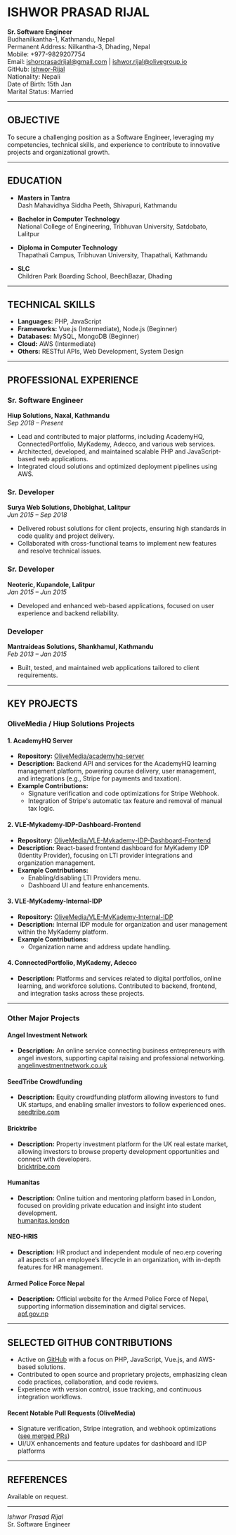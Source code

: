 # ISHWOR PRASAD RIJAL

**Sr. Software Engineer**  
Budhanilkantha-1, Kathmandu, Nepal  
Permanent Address: Nilkantha-3, Dhading, Nepal  
Mobile: +977-9829207754  
Email: ishorprasadrijal@gmail.com | ishwor.rijal@olivegroup.io  
GitHub: [Ishwor-Rijal](https://github.com/Ishwor-Rijal)  
Nationality: Nepali  
Date of Birth: 15th Jan  
Marital Status: Married

---

## OBJECTIVE

To secure a challenging position as a Software Engineer, leveraging my competencies, technical skills, and experience to contribute to innovative projects and organizational growth.

---

## EDUCATION

- **Masters in Tantra**  
  Dash Mahavidhya Siddha Peeth, Shivapuri, Kathmandu  

- **Bachelor in Computer Technology**  
  National College of Engineering, Tribhuvan University, Satdobato, Lalitpur  

- **Diploma in Computer Technology**  
  Thapathali Campus, Tribhuvan University, Thapathali, Kathmandu  

- **SLC**  
  Children Park Boarding School, BeechBazar, Dhading  

---

## TECHNICAL SKILLS

- **Languages:** PHP, JavaScript
- **Frameworks:** Vue.js (Intermediate), Node.js (Beginner)
- **Databases:** MySQL, MongoDB (Beginner)
- **Cloud:** AWS (Intermediate)
- **Others:** RESTful APIs, Web Development, System Design

---

## PROFESSIONAL EXPERIENCE

### **Sr. Software Engineer**  
**Hiup Solutions, Naxal, Kathmandu**  
_Sep 2018 – Present_

- Lead and contributed to major platforms, including AcademyHQ, ConnectedPortfolio, MyKademy, Adecco, and various web services.
- Architected, developed, and maintained scalable PHP and JavaScript-based web applications.
- Integrated cloud solutions and optimized deployment pipelines using AWS.

### **Sr. Developer**  
**Surya Web Solutions, Dhobighat, Lalitpur**  
_Jun 2015 – Sep 2018_

- Delivered robust solutions for client projects, ensuring high standards in code quality and project delivery.
- Collaborated with cross-functional teams to implement new features and resolve technical issues.

### **Sr. Developer**  
**Neoteric, Kupandole, Lalitpur**  
_Jan 2015 – Jun 2015_

- Developed and enhanced web-based applications, focused on user experience and backend reliability.

### **Developer**  
**Mantraideas Solutions, Shankhamul, Kathmandu**  
_Feb 2013 – Jan 2015_

- Built, tested, and maintained web applications tailored to client requirements.

---

## KEY PROJECTS

### OliveMedia / Hiup Solutions Projects

#### 1. AcademyHQ Server
- **Repository:** [OliveMedia/academyhq-server](https://github.com/OliveMedia/academyhq-server)
- **Description:** Backend API and services for the AcademyHQ learning management platform, powering course delivery, user management, and integrations (e.g., Stripe for payments and taxation).
- **Example Contributions:**
    - Signature verification and code optimizations for Stripe Webhook.
    - Integration of Stripe's automatic tax feature and removal of manual tax logic.

#### 2. VLE-Mykademy-IDP-Dashboard-Frontend
- **Repository:** [OliveMedia/VLE-Mykademy-IDP-Dashboard-Frontend](https://github.com/OliveMedia/VLE-Mykademy-IDP-Dashboard-Frontend)
- **Description:** React-based frontend dashboard for MyKademy IDP (Identity Provider), focusing on LTI provider integrations and organization management.
- **Example Contributions:**
    - Enabling/disabling LTI Providers menu.
    - Dashboard UI and feature enhancements.

#### 3. VLE-MyKademy-Internal-IDP
- **Repository:** [OliveMedia/VLE-MyKademy-Internal-IDP](https://github.com/OliveMedia/VLE-MyKademy-Internal-IDP)
- **Description:** Internal IDP module for organization and user management within the MyKademy platform.
- **Example Contributions:**
    - Organization name and address update handling.

#### 4. ConnectedPortfolio, MyKademy, Adecco
- **Description:** Platforms and services related to digital portfolios, online learning, and workforce solutions. Contributed to backend, frontend, and integration tasks across these projects.

---

### Other Major Projects

#### Angel Investment Network
- **Description:** An online service connecting business entrepreneurs with angel investors, supporting capital raising and professional networking.  
  [angelinvestmentnetwork.co.uk](https://angelinvestmentnetwork.co.uk)

#### SeedTribe Crowdfunding
- **Description:** Equity crowdfunding platform allowing investors to fund UK startups, and enabling smaller investors to follow experienced ones.  
  [seedtribe.com](https://seedtribe.com)

#### Bricktribe
- **Description:** Property investment platform for the UK real estate market, allowing investors to browse property development opportunities and connect with developers.  
  [bricktribe.com](https://bricktribe.com)

#### Humanitas
- **Description:** Online tuition and mentoring platform based in London, focused on providing private education and insight into student development.  
  [humanitas.london](https://humanitas.london)

#### NEO-HRIS
- **Description:** HR product and independent module of neo.erp covering all aspects of an employee’s lifecycle in an organization, with in-depth features for HR management.

#### Armed Police Force Nepal
- **Description:** Official website for the Armed Police Force of Nepal, supporting information dissemination and digital services.  
  [apf.gov.np](https://www.apf.gov.np/)

---

## SELECTED GITHUB CONTRIBUTIONS

- Active on [GitHub](https://github.com/Ishwor-Rijal) with a focus on PHP, JavaScript, Vue.js, and AWS-based solutions.
- Contributed to open source and proprietary projects, emphasizing clean code practices, collaboration, and code reviews.
- Experience with version control, issue tracking, and continuous integration workflows.

#### Recent Notable Pull Requests (OliveMedia)
- Signature verification, Stripe integration, and webhook optimizations ([see merged PRs](https://github.com/pulls?q=author%3AIshwor-Rijal+is%3Apr+is%3Amerged+sort%3Aupdated-desc))
- UI/UX enhancements and feature updates for dashboard and IDP platforms

---

## REFERENCES

Available on request.

---

_Ishwor Prasad Rijal_  
Sr. Software Engineer
